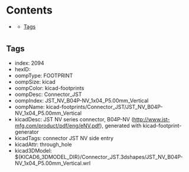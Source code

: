 



Contents
========

* [](#)
	* [Tags](#tags)

# 

## Tags

- index: 2094
- hexID: 
- oompType: FOOTPRINT
- oompSize: kicad
- oompColor: kicad-footprints
- oompDesc: Connector_JST
- oompIndex: JST_NV_B04P-NV_1x04_P5.00mm_Vertical
- oompName: kicad-footprints/Connector_JST/JST_NV_B04P-NV_1x04_P5.00mm_Vertical
- kicadDesc: JST NV series connector, B04P-NV (http://www.jst-mfg.com/product/pdf/eng/eNV.pdf), generated with kicad-footprint-generator
- kicadTags: connector JST NV side entry
- kicadAttr: through_hole
- kicad3DModel: ${KICAD6_3DMODEL_DIR}/Connector_JST.3dshapes/JST_NV_B04P-NV_1x04_P5.00mm_Vertical.wrl
